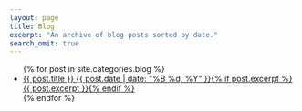 ```yaml
---
layout: page
title: Blog
excerpt: "An archive of blog posts sorted by date."
search_omit: true
---
```


<ul class="post-list">
	{% for post in site.categories.blog %} 
		<li>
		<article><a href="{{ site.url }}{{ post.url }}">{{ post.title }} <span class="entry-date"><time datetime="{{ post.date | date_to_xmlschema }}">{{ post.date | date: "%B %d, %Y" }}</time></span>{% if post.excerpt %} <span class="excerpt">{{ post.excerpt }}</span>{% endif %}</a></article></li>
	{% endfor %}
</ul>
